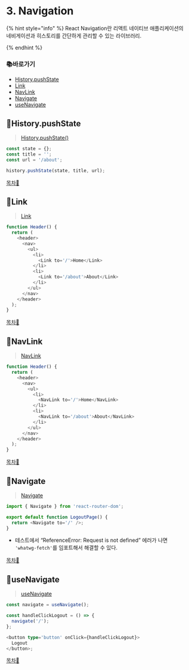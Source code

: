 # 3. Navigation

{% hint style="info" %}
React Navigation란 리액트 네이티브 애플리케이션의\
네비게이션과 히스토리를 간단하게 관리할 수 있는 라이브러리.

{% endhint %}

### 📚바로가기

- [History.pushState](3.-navigation.md#historypushstate)
- [Link](3.-navigation.md#link)
- [NavLink](3.-navigation.md#navlink)
- [Navigate](3.-navigation.md#navigate)
- [useNavigate](3.-navigation.md#usenavigate)

## 📍History.pushState

> [History.pushState()](https://developer.mozilla.org/ko/docs/Web/API/History/pushState)

```typescript
const state = {};
const title = '';
const url = '/about';

history.pushState(state, title, url);
```

[목차🔺](3.-navigation.md#undefined)

## 📍Link

> [Link](https://reactrouter.com/en/main/components/link)

```typescript
function Header() {
  return (
    <header>
      <nav>
        <ul>
          <li>
            <Link to='/'>Home</Link>
          </li>
          <li>
            <Link to='/about'>About</Link>
          </li>
        </ul>
      </nav>
    </header>
  );
}
```

[목차🔺](3.-navigation.md#undefined)

## 📍NavLink

> [NavLink](https://reactrouter.com/en/main/components/nav-link)

```typescript
function Header() {
  return (
    <header>
      <nav>
        <ul>
          <li>
            <NavLink to='/'>Home</NavLink>
          </li>
          <li>
            <NavLink to='/about'>About</NavLink>
          </li>
        </ul>
      </nav>
    </header>
  );
}
```

[목차🔺](3.-navigation.md#undefined)

## 📍Navigate

> [Navigate](https://reactrouter.com/en/main/components/navigate)

```typescript
import { Navigate } from 'react-router-dom';

export default function LogoutPage() {
  return <Navigate to='/' />;
}
```

- 테스트에서 “ReferenceError: Request is not defined” 에러가 나면\
   `'whatwg-fetch'`를 임포트해서 해결할 수 있다.

[목차🔺](3.-navigation.md#undefined)

## 📍useNavigate

> [useNavigate](https://reactrouter.com/en/main/hooks/use-navigate)

```typescript
const navigate = useNavigate();

const handleClickLogout = () => {
  navigate('/');
};

<button type='button' onClick={handleClickLogout}>
  Logout
</button>;
```

[목차🔺](3.-navigation.md#undefined)
